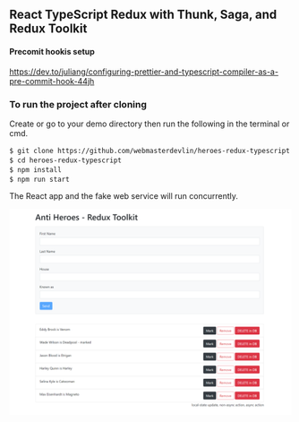## React TypeScript Redux with Thunk, Saga, and Redux Toolkit

#### Precomit hookis setup

https://dev.to/juliang/configuring-prettier-and-typescript-compiler-as-a-pre-commit-hook-44jh

### To run the project after cloning

Create or go to your demo directory then run the following in the terminal or cmd.

```sh
$ git clone https://github.com/webmasterdevlin/heroes-redux-typescript.git
$ cd heroes-redux-typescript
$ npm install
$ npm run start
```

The React app and the fake web service will run concurrently.

![screenshot](./screenshot.png)
